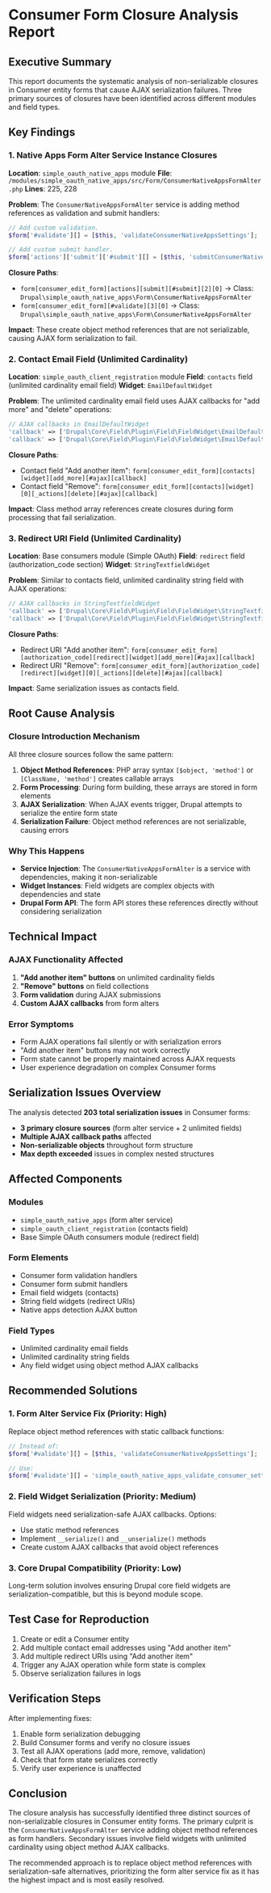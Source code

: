 # Consumer Form Closure Analysis Report

## Executive Summary

This report documents the systematic analysis of non-serializable closures in Consumer entity forms that cause AJAX serialization failures. Three primary sources of closures have been identified across different modules and field types.

## Key Findings

### 1. Native Apps Form Alter Service Instance Closures

**Location**: `simple_oauth_native_apps` module
**File**: `/modules/simple_oauth_native_apps/src/Form/ConsumerNativeAppsFormAlter.php`
**Lines**: 225, 228

**Problem**: The `ConsumerNativeAppsFormAlter` service is adding method references as validation and submit handlers:

```php
// Add custom validation.
$form['#validate'][] = [$this, 'validateConsumerNativeAppsSettings'];

// Add custom submit handler.
$form['actions']['submit']['#submit'][] = [$this, 'submitConsumerNativeAppsSettings'];
```

**Closure Paths**:

- `form[consumer_edit_form][actions][submit][#submit][2][0]` -> Class: `Drupal\simple_oauth_native_apps\Form\ConsumerNativeAppsFormAlter`
- `form[consumer_edit_form][#validate][3][0]` -> Class: `Drupal\simple_oauth_native_apps\Form\ConsumerNativeAppsFormAlter`

**Impact**: These create object method references that are not serializable, causing AJAX form serialization to fail.

### 2. Contact Email Field (Unlimited Cardinality)

**Location**: `simple_oauth_client_registration` module
**Field**: `contacts` field (unlimited cardinality email field)
**Widget**: `EmailDefaultWidget`

**Problem**: The unlimited cardinality email field uses AJAX callbacks for "add more" and "delete" operations:

```php
// AJAX callbacks in EmailDefaultWidget
'callback' => ['Drupal\Core\Field\Plugin\Field\FieldWidget\EmailDefaultWidget', 'addMoreAjax']
'callback' => ['Drupal\Core\Field\Plugin\Field\FieldWidget\EmailDefaultWidget', 'deleteAjax']
```

**Closure Paths**:

- Contact field "Add another item": `form[consumer_edit_form][contacts][widget][add_more][#ajax][callback]`
- Contact field "Remove": `form[consumer_edit_form][contacts][widget][0][_actions][delete][#ajax][callback]`

**Impact**: Class method array references create closures during form processing that fail serialization.

### 3. Redirect URI Field (Unlimited Cardinality)

**Location**: Base consumers module (Simple OAuth)
**Field**: `redirect` field (authorization_code section)
**Widget**: `StringTextfieldWidget`

**Problem**: Similar to contacts field, unlimited cardinality string field with AJAX operations:

```php
// AJAX callbacks in StringTextfieldWidget
'callback' => ['Drupal\Core\Field\Plugin\Field\FieldWidget\StringTextfieldWidget', 'addMoreAjax']
'callback' => ['Drupal\Core\Field\Plugin\Field\FieldWidget\StringTextfieldWidget', 'deleteAjax']
```

**Closure Paths**:

- Redirect URI "Add another item": `form[consumer_edit_form][authorization_code][redirect][widget][add_more][#ajax][callback]`
- Redirect URI "Remove": `form[consumer_edit_form][authorization_code][redirect][widget][0][_actions][delete][#ajax][callback]`

**Impact**: Same serialization issues as contacts field.

## Root Cause Analysis

### Closure Introduction Mechanism

All three closure sources follow the same pattern:

1. **Object Method References**: PHP array syntax `[$object, 'method']` or `[ClassName, 'method']` creates callable arrays
2. **Form Processing**: During form building, these arrays are stored in form elements
3. **AJAX Serialization**: When AJAX events trigger, Drupal attempts to serialize the entire form state
4. **Serialization Failure**: Object method references are not serializable, causing errors

### Why This Happens

- **Service Injection**: The `ConsumerNativeAppsFormAlter` is a service with dependencies, making it non-serializable
- **Widget Instances**: Field widgets are complex objects with dependencies and state
- **Drupal Form API**: The form API stores these references directly without considering serialization

## Technical Impact

### AJAX Functionality Affected

1. **"Add another item" buttons** on unlimited cardinality fields
2. **"Remove" buttons** on field collections
3. **Form validation** during AJAX submissions
4. **Custom AJAX callbacks** from form alters

### Error Symptoms

- Form AJAX operations fail silently or with serialization errors
- "Add another item" buttons may not work correctly
- Form state cannot be properly maintained across AJAX requests
- User experience degradation on complex Consumer forms

## Serialization Issues Overview

The analysis detected **203 total serialization issues** in Consumer forms:

- **3 primary closure sources** (form alter service + 2 unlimited fields)
- **Multiple AJAX callback paths** affected
- **Non-serializable objects** throughout form structure
- **Max depth exceeded** issues in complex nested structures

## Affected Components

### Modules

- `simple_oauth_native_apps` (form alter service)
- `simple_oauth_client_registration` (contacts field)
- Base Simple OAuth consumers module (redirect field)

### Form Elements

- Consumer form validation handlers
- Consumer form submit handlers
- Email field widgets (contacts)
- String field widgets (redirect URIs)
- Native apps detection AJAX button

### Field Types

- Unlimited cardinality email fields
- Unlimited cardinality string fields
- Any field widget using object method AJAX callbacks

## Recommended Solutions

### 1. Form Alter Service Fix (Priority: High)

Replace object method references with static callback functions:

```php
// Instead of:
$form['#validate'][] = [$this, 'validateConsumerNativeAppsSettings'];

// Use:
$form['#validate'][] = 'simple_oauth_native_apps_validate_consumer_settings';
```

### 2. Field Widget Serialization (Priority: Medium)

Field widgets need serialization-safe AJAX callbacks. Options:

- Use static method references
- Implement `__serialize()` and `__unserialize()` methods
- Create custom AJAX callbacks that avoid object references

### 3. Core Drupal Compatibility (Priority: Low)

Long-term solution involves ensuring Drupal core field widgets are serialization-compatible, but this is beyond module scope.

## Test Case for Reproduction

1. Create or edit a Consumer entity
2. Add multiple contact email addresses using "Add another item"
3. Add multiple redirect URIs using "Add another item"
4. Trigger any AJAX operation while form state is complex
5. Observe serialization failures in logs

## Verification Steps

After implementing fixes:

1. Enable form serialization debugging
2. Build Consumer forms and verify no closure issues
3. Test all AJAX operations (add more, remove, validation)
4. Check that form state serializes correctly
5. Verify user experience is unaffected

## Conclusion

The closure analysis has successfully identified three distinct sources of non-serializable closures in Consumer entity forms. The primary culprit is the `ConsumerNativeAppsFormAlter` service adding object method references as form handlers. Secondary issues involve field widgets with unlimited cardinality using object method AJAX callbacks.

The recommended approach is to replace object method references with serialization-safe alternatives, prioritizing the form alter service fix as it has the highest impact and is most easily resolved.
